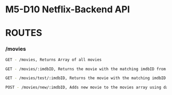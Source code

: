 # M5-D10 Netflix-Backend API

# ROUTES

### /movies

```sh
GET - /movies, Returns Array of all movies
```

```sh
GET - /movies/:imdbID, Returns the movie with the matching imdbID from the movies array
```

```sh
GET - /movies/test/:imdbID, Returns the movie with the matching imdbID from the OMDB API
```

```sh
POST - /movies/new/:imdbID, Adds new movie to the movies array using data from the OMDB API
```
